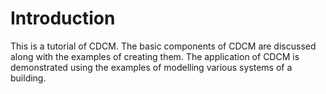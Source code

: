 # Introduction

This is a tutorial of CDCM. The basic components of CDCM are discussed along with the examples of creating them. The application of CDCM is demonstrated using the examples of modelling various systems of a building.

```{tableofcontents}
```
